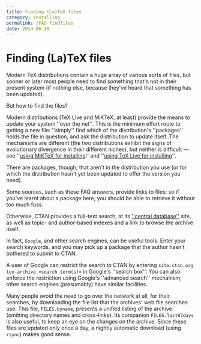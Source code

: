 ```yaml
---
title: Finding (La)TeX files
category: installing
permalink: /FAQ-findfiles
date: 2014-06-10
---
```


# Finding (La)TeX files

Modern TeX distributions contain a huge array of various sorts of
files, but sooner or later most people need to find something that's
not in their present system (if nothing else, because they've heard
that something has been updated).

But how to find the files?

Modern distributions (TeX&nbsp;Live and MiKTeX, at least) provide the
means to update your system ''over the net''.  This is the minimum
effort route to getting a new file: ''simply'' find which of the
distribution's ''packages'' holds the file in question, and ask the
distribution to update itself.  The mechanisms are different (the two
distributions exhibit the signs of evolutionary divergence in their
different niches), but neither is difficult&nbsp;&mdash; see 
''[using MiKTeX for installing](FAQ-inst-miktexstar)'' and 
''[using TeX&nbsp;Live for installing](FAQ-inst-texlive)''.

There are packages, though, that aren't in the distribution you use
(or for which the distribution hasn't yet been updated to offer the
version you need).

Some sources, such as these FAQ answers, provide links to
files: so if you've learnt about a package here, you should be able to
retrieve it without too much fuss.

Otherwise, CTAN provides a full-text search, at its
[''central database''](https://ctan.org/) site, as well as
topic- and author-based indexes and a link to browse the archive
itself.

In fact, `Google`, and other search engines, can be useful
tools.  Enter your search keywords, and you may pick up a package that
the author hasn't bothered to submit to CTAN.

A user of Google can restrict the search to
CTAN by entering
  `site:ctan.org tex-archive <search term(s)>`
in Google's ''search box''.  You can also enforce the
restriction using Google's ''advanced search'' mechanism;
other search engines (presumably) have similar facilities.

Many people avoid the need to go over the network at all, for their
searches, by downloading the file list that the archives' web
file searches use.  This file, `FILES.byname`,
presents a unified listing of the archive (omitting directory names and
cross-links).  Its companion `FILES.last07days` is also useful, to
keep an eye on the changes on the archive.  Since these files are
updated only once a day, a nightly automatic download (using
`rsync`) makes good sense.

